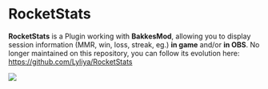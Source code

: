# RocketStats

__RocketStats__ is a Plugin working with __BakkesMod__, allowing you to display session information (MMR, win, loss, streak, eg.) __in game__ and/or __in OBS__.
No longer maintained on this repository, you can follow its evolution here: https://github.com/Lyliya/RocketStats

![](screenshot.png)

